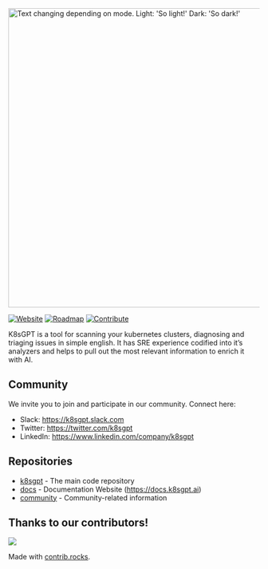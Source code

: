 <picture>
  <source media="(prefers-color-scheme: dark)" srcset="https://raw.githubusercontent.com/k8sgpt-ai/k8sgpt/main/images/banner-white.png" width="600px;">
  <img alt="Text changing depending on mode. Light: 'So light!' Dark: 'So dark!'" src="https://raw.githubusercontent.com/k8sgpt-ai/k8sgpt/main/images/banner-black.png" width="600px;">
</picture>

[![Website](https://img.shields.io/static/v1?label=Website&message=k8sgpt.ai&color=orange)](https://k8sgpt.ai/)
[![Roadmap](https://img.shields.io/static/v1?label=Roadmap&message=public&color=green)](https://github.com/orgs/k8sgpt-ai/projects/1)
[![Contribute](https://img.shields.io/static/v1?label=Contributing&message=guide&color=blue)](https://github.com/k8sgpt-ai/k8sgpt/blob/main/CONTRIBUTING.md)	

K8sGPT is a tool for scanning your kubernetes clusters, diagnosing and triaging issues in simple english. It has SRE experience codified into it’s analyzers and helps to pull out the most relevant information to enrich it with AI.

## Community ##
We invite you to join and participate in our community. Connect here:
* Slack: https://k8sgpt.slack.com
* Twitter: https://twitter.com/k8sgpt
* LinkedIn: https://www.linkedin.com/company/k8sgpt

## Repositories ##
* [k8sgpt](https://github.com/k8sgpt-ai/k8sgpt) - The main code repository
* [docs](https://github.com/k8sgpt-ai/docs) - Documentation Website (https://docs.k8sgpt.ai)
* [community](https://github.com/k8sgpt-ai/community) - Community-related information

## Thanks to our contributors!
<a href="https://github.com/k8sgpt-ai/k8sgpt/graphs/contributors">
  <img src="https://contrib.rocks/image?repo=k8sgpt-ai/k8sgpt" />
</a>

Made with [contrib.rocks](https://contrib.rocks).
